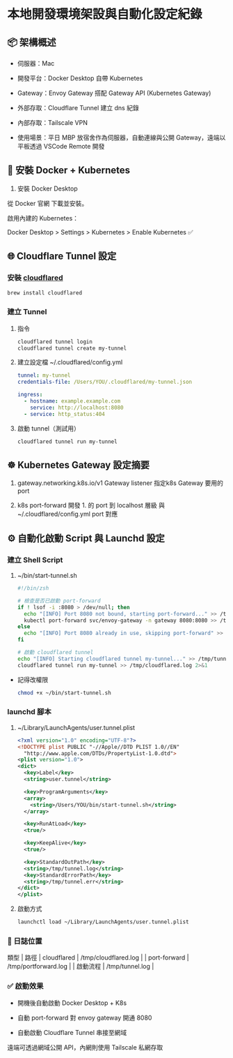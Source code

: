 # 本地開發環境架設與自動化設定紀錄

## 📦 架構概述

* 伺服器：Mac

* 開發平台：Docker Desktop 自帶 Kubernetes

* Gateway：Envoy Gateway 搭配 Gateway API (Kubernetes Gateway)

* 外部存取：Cloudflare Tunnel 建立 dns 紀錄

* 內部存取：Tailscale VPN

* 使用場景：平日 MBP 放宿舍作為伺服器，自動連線與公開 Gateway，遠端以平板透過 VSCode Remote 開發

## 🐳 安裝 Docker + Kubernetes

1. 安裝 Docker Desktop

從 Docker 官網 下載並安裝。

啟用內建的 Kubernetes：

Docker Desktop > Settings > Kubernetes > Enable Kubernetes ✅

## 🌐 Cloudflare Tunnel 設定

### 安裝 [cloudflared](https://developers.cloudflare.com/cloudflare-one/connections/connect-networks/downloads/)

``` zsh
brew install cloudflared
```

### 建立 Tunnel

1. 指令

    ``` zsh
    cloudflared tunnel login
    cloudflared tunnel create my-tunnel
    ```

2. 建立設定檔 ~/.cloudflared/config.yml

    ``` yaml
    tunnel: my-tunnel
    credentials-file: /Users/YOU/.cloudflared/my-tunnel.json

    ingress:
      - hostname: example.example.com
        service: http://localhost:8080
      - service: http_status:404
    ```

3. 啟動 tunnel（測試用）

    ``` zsh
    cloudflared tunnel run my-tunnel
    ```

## ☸️ Kubernetes Gateway 設定摘要

1. gateway.networking.k8s.io/v1 Gateway listener 指定k8s Gateway 要用的port

2. k8s port-forward 開發 1. 的 port 到 localhost 層級 與 ~/.cloudflared/config.yml port 對應

## ⚙️ 自動化啟動 Script 與 Launchd 設定

### 建立 Shell Script

1. ~/bin/start-tunnel.sh

    ``` zsh
    #!/bin/zsh

    # 檢查是否已啟動 port-forward
    if ! lsof -i :8080 > /dev/null; then
      echo "[INFO] Port 8080 not bound, starting port-forward..." >> /tmp/tunnel.log
      kubectl port-forward svc/envoy-gateway -n gateway 8080:8080 >> /tmp/portforward.log 2>&1 &
    else
      echo "[INFO] Port 8080 already in use, skipping port-forward" >> /tmp/tunnel.log
    fi

    # 啟動 cloudflared tunnel
    echo "[INFO] Starting cloudflared tunnel my-tunnel..." >> /tmp/tunnel.log
    cloudflared tunnel run my-tunnel >> /tmp/cloudflared.log 2>&1
    ```

* 記得改權限

    ``` zsh
    chmod +x ~/bin/start-tunnel.sh
    ```

### launchd 腳本

1. ~/Library/LaunchAgents/user.tunnel.plist

    ``` xml
    <?xml version="1.0" encoding="UTF-8"?>
    <!DOCTYPE plist PUBLIC "-//Apple//DTD PLIST 1.0//EN"
      "http://www.apple.com/DTDs/PropertyList-1.0.dtd">
    <plist version="1.0">
    <dict>
      <key>Label</key>
      <string>user.tunnel</string>

      <key>ProgramArguments</key>
      <array>
        <string>/Users/YOU/bin/start-tunnel.sh</string>
      </array>

      <key>RunAtLoad</key>
      <true/>

      <key>KeepAlive</key>
      <true/>

      <key>StandardOutPath</key>
      <string>/tmp/tunnel.log</string>
      <key>StandardErrorPath</key>
      <string>/tmp/tunnel.err</string>
    </dict>
    </plist>
    ```

2. 啟動方式

    ``` zsh
    launchctl load ~/Library/LaunchAgents/user.tunnel.plist
    ```

### 📑 日誌位置

類型 | 路徑
| cloudflared | /tmp/cloudflared.log |
| port-forward | /tmp/portforward.log |
| 啟動流程 | /tmp/tunnel.log |

### ✅ 啟動效果

* 開機後自動啟動 Docker Desktop + K8s

* 自動 port-forward 對 envoy gateway 開通 8080

* 自動啟動 Cloudflare Tunnel 串接至網域

遠端可透過網域公開 API，內網則使用 Tailscale 私網存取
